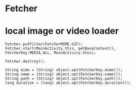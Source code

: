 #     Fetcher
#     local image or video loader

```
Fetcher.putFilter(FetcherMIME.GIF);
Fetcher.start(MainActivity.this, getBaseContext(), FetcherKey.MEDIA_ALL, MainActivity.this);
```
```
Fetcher.destroy();
```
```
String mime = (String) object.opt(FetcherKey.mime());
String name = (String) object.opt(FetcherKey.name());
String path = (String) object.opt(FetcherKey.path());
long duration = (long) object.opt(FetcherKey.duration());
```
